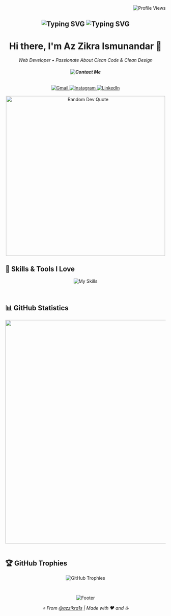 <div align="right">
  <img src="https://komarev.com/ghpvc/?username=azzikra1s&label=VISITORS&color=8A2BE2&style=for-the-badge" alt="Profile Views" />
</div>

<h2 align="center">
  <img src="https://readme-typing-svg.herokuapp.com?font=Fira+Code&weight=600&size=30&pause=1000&color=8A2BE2&center=true&vCenter=true&width=750&lines=HELLO+WORLD!+🌍;WELCOME+TO+MY+CODING+UNIVERSE!+🚀;EAT,+SLEEP,+CODE,+REPEAT!+💻;DO+WHAT+YOU+LOVE,+LOVE+WHAT+YOU+CODE!+💜" alt="Typing SVG" />
    <span align="center">
    <img src="https://readme-typing-svg.herokuapp.com?font=Fira+Code&weight=600&size=16&pause=1000&color=8A2BE2&center=true&vCenter=true&width=750&lines=(•_•)+++(+•_•)+++(⌐■_■);(╯°□°)╯+🐛+++(•_•)+++(⌐■_■);(•_•)+++(ಠ_ಠ)+++(×_×)" alt="Typing SVG" />
  </span>
</h2>

<h1 align="center">
  Hi there, I'm Az Zikra Ismunandar 👋 
</h1>

<p align="center">
  <em>Web Developer • Passionate About Clean Code & Clean Design</em>
</p>

<h6 align="center">
  <!-- <strong>Contact Me</strong> -->
  <strong><img src="https://capsule-render.vercel.app/api?type=transparent&color=0:000000,100:000000&height=20&text=Contact%20Me&fontSize=14&fontColor=aaaaaa&animation=twinkling" alt="Contact Me" /></strong>
</h6>

<div align="center">
  <a href="mailto:azzikra.ismunandar08@gmail.com">
    <img src="https://img.shields.io/badge/Gmail-D14836?style=for-the-badge&logo=gmail&logoColor=white" alt="Gmail">
  </a>
  <a href="https://www.instagram.com/azzikra1s">
    <img src="https://img.shields.io/badge/Instagram-E4405F?style=for-the-badge&logo=instagram&logoColor=white" alt="Instagram">
  </a>
  <a href="https://www.linkedin.com/in/azzikra1s">
    <img src="https://img.shields.io/badge/LinkedIn-0A66C2?style=for-the-badge&logo=linkedin&logoColor=white" alt="LinkedIn">
  </a>
</div>

<br>

<div align="center">
  <img src="https://quotes-github-readme.vercel.app/api?type=horizontal&theme=tokyonight&border=true&borderColor=8A2BE2" alt="Random Dev Quote" width="500">
</div>


## 🍃 Skills & Tools I Love

<p align="center">
  <img src="https://skillicons.dev/icons?i=html,css,javascript,php,python,java,bootstrap,figma,tailwind,laravel,nodejs,vue,mysql,mongodb,sqlite,git&theme=light&perline=8" alt="My Skills">
</p>

<br>

## 📊 GitHub Statistics

<div align="center">
  <img src="https://github-profile-summary-cards.vercel.app/api/cards/profile-details?username=azzikra1s&theme=tokyonight" width="700" />
</div>

<br>

## 🏆 GitHub Trophies

<p align="center">
  <img src="https://github-profile-trophy.vercel.app/?username=azzikra1s&theme=aura&no-frame=true&row=1&column=7&margin-w=15&margin-h=15" alt="GitHub Trophies">
</p>
  
<br>

<p align="center">
  <img src="https://capsule-render.vercel.app/api?type=waving&color=gradient&customColorList=1&height=100&section=footer&text=Thanks%20for%20visiting!&fontSize=20&fontColor=fff&animation=twinkling" alt="Footer">
</p>

<p align="center">
  <i>⭐️ From <a href="https://instagram.com/azzikra1s">@azzikra1s</a> | Made with ❤️ and ☕</i>
</p>

